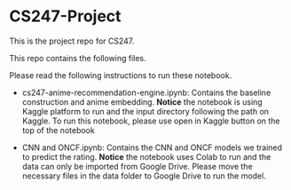# CS247-Project
This is the project repo for CS247.

This repo contains the following files.

Please read the following instructions to run these notebook.

* cs247-anime-recommendation-engine.ipynb: Contains the baseline construction and anime embedding. **Notice** the notebook is using Kaggle platform to run and the input directory following the path on Kaggle. To run this notebook, please use open in Kaggle button on the top of the notebook

* CNN and ONCF.ipynb: Contains the CNN and ONCF models we trained to predict the rating. **Notice** the notebook uses Colab to run and the data can only be imported from Google Drive. Please move the necessary files in the data folder to Google Drive to run the model.
